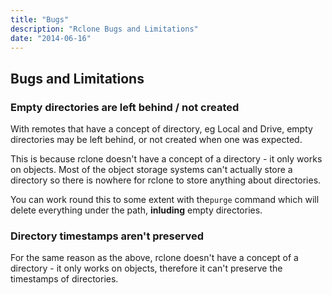 ```yaml
---
title: "Bugs"
description: "Rclone Bugs and Limitations"
date: "2014-06-16"
---
```


Bugs and Limitations
--------------------

### Empty directories are left behind / not created ##

With remotes that have a concept of directory, eg Local and Drive,
empty directories may be left behind, or not created when one was
expected.

This is because rclone doesn't have a concept of a directory - it only
works on objects.  Most of the object storage systems can't actually
store a directory so there is nowhere for rclone to store anything
about directories.

You can work round this to some extent with the`purge` command which
will delete everything under the path, **inluding** empty directories.

### Directory timestamps aren't preserved ##

For the same reason as the above, rclone doesn't have a concept of a
directory - it only works on objects, therefore it can't preserve the
timestamps of directories.
